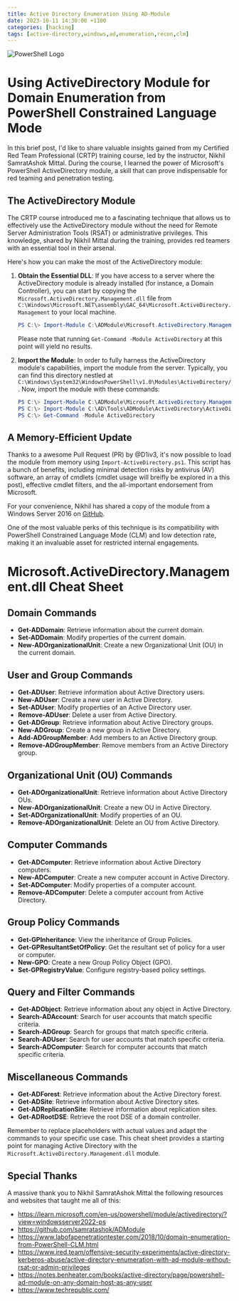 ```yaml
---
title: Active Directory Enumeration Using AD-Module 
date: 2023-10-11 14:30:00 +1100
categories: [hacking]
tags: [active-directory,windows,ad,enumeration,recon,clm]
---
```


![PowerShell Logo](https://www.techrepublic.com/wp-content/uploads/2020/09/powershell.jpg)


# Using ActiveDirectory Module for Domain Enumeration from PowerShell Constrained Language Mode

In this brief post, I'd like to share valuable insights gained from my Certified Red Team Professional (CRTP) training course, led by the instructor, Nikhil SamratAshok Mittal. During the course, I learned the power of Microsoft's PowerShell ActiveDirectory module, a skill that can prove indispensable for red teaming and penetration testing.

## The ActiveDirectory Module

The CRTP course introduced me to a fascinating technique that allows us to effectively use the ActiveDirectory module without the need for Remote Server Administration Tools (RSAT) or administrative privileges. This knowledge, shared by Nikhil Mittal during the training, provides red teamers with an essential tool in their arsenal.

Here's how you can make the most of the ActiveDirectory module:

1. **Obtain the Essential DLL**: If you have access to a server where the ActiveDirectory module is already installed (for instance, a Domain Controller), you can start by copying the `Microsoft.ActiveDirectory.Management.dll` file from `C:\Windows\Microsoft.NET\assembly\GAC_64\Microsoft.ActiveDirectory.Management` to your local machine.

   ```powershell
   PS C:\> Import-Module C:\ADModule\Microsoft.ActiveDirectory.Management.dll -Verbose
   ```


    Please note that running `Get-Command -Module ActiveDirectory` at this point will yield no results.

2. **Import the Module**: In order to fully harness the ActiveDirectory module's capabilities, import the module  from the server. Typically, you can find this directory nestled at `C:\Windows\System32\WindowsPowerShell\v1.0\Modules\ActiveDirectory/`. Now, import the module with these commands:

    ```powershell
    PS C:\> Import-Module C:\ADModule\Microsoft.ActiveDirectory.Management.dll -Verbose
    PS C:\> Import-Module C:\AD\Tools\ADModule\ActiveDirectory\ActiveDirectory.psd1
    PS C:\> Get-Command -Module ActiveDirectory
    ```

## A Memory-Efficient Update 

Thanks to a awesome Pull Request (PR) by @D1iv3, it's now possible to load the module from memory using `Import-ActiveDirectory.ps1`. This script has a bunch of benefits, including minimal detection risks by antivirus (AV) software, an array of cmdlets (cmdlet usage will breifly be explored in a this post), effective cmdlet filters, and the all-important endorsement from Microsoft.

For your convenience, Nikhil has shared a copy of the module from a Windows Server 2016 on [GitHub](https://github.com/samratashok/ADModule).

One of the most valuable perks of this technique is its compatibility with PowerShell Constrained Language Mode (CLM) and low detection rate, making it an invaluable asset for restricted internal engagements.


# Microsoft.ActiveDirectory.Management.dll Cheat Sheet

## Domain Commands

- **Get-ADDomain**: Retrieve information about the current domain.
- **Set-ADDomain**: Modify properties of the current domain.
- **New-ADOrganizationalUnit**: Create a new Organizational Unit (OU) in the current domain.

## User and Group Commands

- **Get-ADUser**: Retrieve information about Active Directory users.
- **New-ADUser**: Create a new user in Active Directory.
- **Set-ADUser**: Modify properties of an Active Directory user.
- **Remove-ADUser**: Delete a user from Active Directory.
- **Get-ADGroup**: Retrieve information about Active Directory groups.
- **New-ADGroup**: Create a new group in Active Directory.
- **Add-ADGroupMember**: Add members to an Active Directory group.
- **Remove-ADGroupMember**: Remove members from an Active Directory group.

## Organizational Unit (OU) Commands

- **Get-ADOrganizationalUnit**: Retrieve information about Active Directory OUs.
- **New-ADOrganizationalUnit**: Create a new OU in Active Directory.
- **Set-ADOrganizationalUnit**: Modify properties of an OU.
- **Remove-ADOrganizationalUnit**: Delete an OU from Active Directory.

## Computer Commands

- **Get-ADComputer**: Retrieve information about Active Directory computers.
- **New-ADComputer**: Create a new computer account in Active Directory.
- **Set-ADComputer**: Modify properties of a computer account.
- **Remove-ADComputer**: Delete a computer account from Active Directory.

## Group Policy Commands

- **Get-GPInheritance**: View the inheritance of Group Policies.
- **Get-GPResultantSetOfPolicy**: Get the resultant set of policy for a user or computer.
- **New-GPO**: Create a new Group Policy Object (GPO).
- **Set-GPRegistryValue**: Configure registry-based policy settings.

## Query and Filter Commands

- **Get-ADObject**: Retrieve information about any object in Active Directory.
- **Search-ADAccount**: Search for user accounts that match specific criteria.
- **Search-ADGroup**: Search for groups that match specific criteria.
- **Search-ADUser**: Search for user accounts that match specific criteria.
- **Search-ADComputer**: Search for computer accounts that match specific criteria.

## Miscellaneous Commands

- **Get-ADForest**: Retrieve information about the Active Directory forest.
- **Get-ADSite**: Retrieve information about Active Directory sites.
- **Get-ADReplicationSite**: Retrieve information about replication sites.
- **Get-ADRootDSE**: Retrieve the root DSE of a domain controller.

Remember to replace placeholders with actual values and adapt the commands to your specific use case. This cheat sheet provides a starting point for managing Active Directory with the `Microsoft.ActiveDirectory.Management.dll` module.




## Special Thanks

A massive thank you to Nikhil SamratAshok Mittal the following resources and websites that taught me all of this:

- https://learn.microsoft.com/en-us/powershell/module/activedirectory/?view=windowsserver2022-ps
- https://github.com/samratashok/ADModule
- https://www.labofapenetrationtester.com/2018/10/domain-enumeration-from-PowerShell-CLM.html
- https://www.ired.team/offensive-security-experiments/active-directory-kerberos-abuse/active-directory-enumeration-with-ad-module-without-rsat-or-admin-privileges
- https://notes.benheater.com/books/active-directory/page/powershell-ad-module-on-any-domain-host-as-any-user
- https://www.techrepublic.com/
